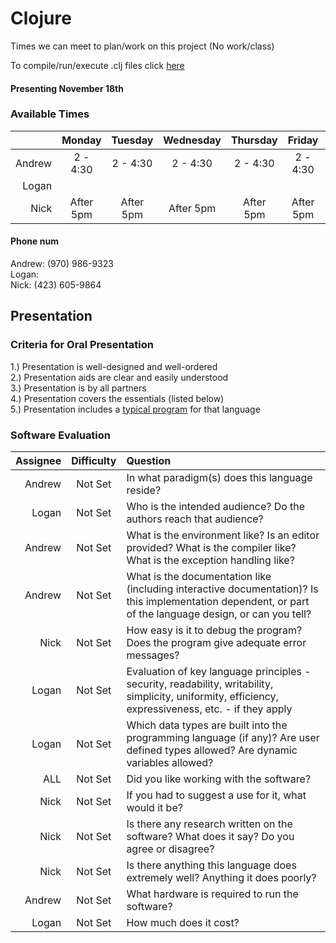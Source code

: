 # Clojure
Times we can meet to plan/work on this project (No work/class) <br>

To compile/run/execute .clj files click [here](https://leiningen.org/#install)

#### Presenting November 18th

### Available Times
|       | Monday | Tuesday | Wednesday | Thursday | Friday | Saturday | Sunday |
|------:|:------:|:-------:|:---------:|:--------:|:------:|:--------:|:-------|
| Andrew|2 - 4:30| 2 - 4:30| 2 - 4:30  | 2 - 4:30 |2 - 4:30|    Any   |   Any  | 
| Logan |        |         |           |          |        |          |        |
| Nick  |After 5pm|After 5pm|After 5pm|After 5pm|After 5pm|Not Available|Any|

#### Phone num
Andrew: (970) 986-9323    <br>
Logan:                    <br> 
Nick:   (423) 605-9864    <br>

## Presentation 

### Criteria for Oral Presentation 
1.) Presentation is well-designed and well-ordered <br>
2.) Presentation aids are clear and easily understood <br>
3.) Presentation is by all partners <br>
4.) Presentation covers the essentials (listed below) <br> 
5.) Presentation includes a [typical program](https://github.com/andrewcp54/prolang-finalproject/blob/master/eliza_basic.clj) for that language <br> 

### Software Evaluation 
|Assignee| Difficulty | Question |
|-------:|:----------:|:---------|
| Andrew | Not Set    | In what paradigm(s) does this language reside? |
| Logan | Not Set    | Who is the intended audience? Do the authors reach that audience? |
| Andrew | Not Set    | What is the environment like? Is an editor provided? What is the compiler like? What is the exception handling like? |
| Andrew | Not Set    | What is the documentation like (including interactive documentation)? Is this implementation dependent, or part of the language design, or can you tell? |
| Nick | Not Set    | How easy is it to debug the program? Does the program give adequate error messages?  |
| Logan | Not Set    | Evaluation of key language principles - security, readability, writability, simplicity, uniformity, efficiency, expressiveness, etc. - if they apply  |
| Logan | Not Set    | Which data types are built into the programming language (if any)? Are user defined types allowed? Are dynamic variables allowed? |
| ALL | Not Set    | Did you like working with the software? |
| Nick | Not Set    | If you had to suggest a use for it, what would it be? |
| Nick | Not Set    | Is there any research written on the software? What does it say? Do you agree or disagree? |
| Nick | Not Set    | Is there anything this language does extremely well? Anything it does poorly? |
| Andrew | Not Set    | What hardware is required to run the software? |
| Logan | Not Set    | How much does it cost? |
